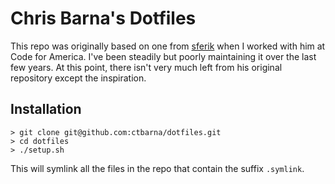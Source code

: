 Chris Barna's Dotfiles
======================
This repo was originally based on one from [sferik](https://github.com/sferik/dotfiles)
when I worked with him at Code for America. I've been steadily but poorly
maintaining it over the last few years. At this point, there isn't very much
left from his original repository except the inspiration.

Installation
------------
```
> git clone git@github.com:ctbarna/dotfiles.git
> cd dotfiles
> ./setup.sh
```

This will symlink all the files in the repo that contain the suffix `.symlink`.
